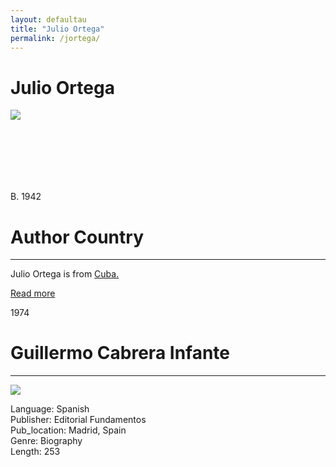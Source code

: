 ```yaml
---
layout: defaultau
title: "Julio Ortega"
permalink: /jortega/
---
```

<!-- partial:index.partial.html -->
<div class="content">
     <h1>Julio Ortega</h1>
    <div class="quote">
        <div><img src="https://vivo.brown.edu/profile-images/7f3/e98/025/97a/428/082/a80/16c/77c/44c/10/jortega_photo_.jpg" class="logo"></div>
    </div>
    <div class="timeline">
        <div style="padding-bottom:100px;"></div>
        <div class="block">
             <div class="date right"><p class="right"> B. 1942 </p></div>
            <div class="dot"></div>
            <div class="left first">
            <div class="author_country">
                <h1>Author Country</h1><hr>
          <div class="aclocation">  <p>Julio Ortega is from <a href="http://localhost:4000/62">Cuba.</a></p></div>
              <div class="acreadmore">  <a href="https://es.wikipedia.org/wiki/Julio_Ortega_(escritor)" target="_blank">Read more</a></div>
            </div>
            </div>
        <div class="block">
            <div class="date left"><p class="left">1974</p></div>
            <div class="dot"></div>
            <div class="right">
                <h1>Guillermo Cabrera Infante</h1><hr>
                <p><img src="https://pictures.abebooks.com/inventory/md/md6601456374.jpg"></p>
                <p>
                Language: Spanish<br/>
                Publisher: Editorial Fundamentos<br/>
                Pub_location: Madrid, Spain<br/>
                Genre: Biography<br/>
                Length: 253<br/>                   </p>
            </div>
        </div>
